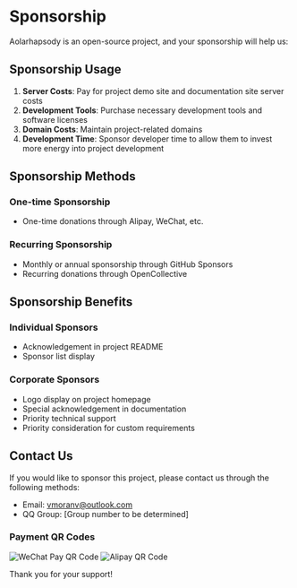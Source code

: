 # Sponsorship

Aolarhapsody is an open-source project, and your sponsorship will help us:

## Sponsorship Usage

1. **Server Costs**: Pay for project demo site and documentation site server costs
2. **Development Tools**: Purchase necessary development tools and software licenses
3. **Domain Costs**: Maintain project-related domains
4. **Development Time**: Sponsor developer time to allow them to invest more energy into project development

## Sponsorship Methods

### One-time Sponsorship

- One-time donations through Alipay, WeChat, etc.

### Recurring Sponsorship

- Monthly or annual sponsorship through GitHub Sponsors
- Recurring donations through OpenCollective

## Sponsorship Benefits

### Individual Sponsors

- Acknowledgement in project README
- Sponsor list display

### Corporate Sponsors

- Logo display on project homepage
- Special acknowledgement in documentation
- Priority technical support
- Priority consideration for custom requirements

## Contact Us

If you would like to sponsor this project, please contact us through the following methods:

- Email: [vmoranv@outlook.com](mailto:vmoranv@outlook.com)
- QQ Group: [Group number to be determined]

### Payment QR Codes

![WeChat Pay QR Code](./wechat-pay-qrcode.png)
![Alipay QR Code](./alipay-qrcode.png)

Thank you for your support!
